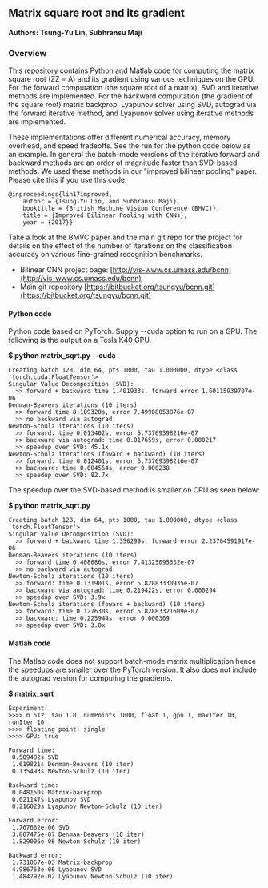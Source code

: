 ## Matrix square root and its gradient

**Authors: Tsung-Yu Lin, Subhransu Maji** 

### Overview

This repository contains Python and Matlab code for computing the matrix square root (ZZ = A) and its gradient using various techniques on the GPU. For the forward computation (the square root of a matrix), SVD and iterative methods are implemented. For the backward computation (the gradient of the square root) matrix backprop, Lyapunov solver using SVD, autograd via the forward iterative method, and Lyapunov solver using iterative methods are implemented. 

These implementations offer different numerical accuracy, memory overhead, and speed tradeoffs. See the run for the python code below as an example. In general the batch-mode versions of the iterative forward and backward methods are an order of magnitude faster than SVD-based methods.
We used these methods in our "improved bilinear pooling" paper. Please cite this if you use this code:

	@inproceedings{lin17improved,
		author = {Tsung-Yu Lin, and Subhransu Maji},
		booktitle = {British Machine Vision Conference (BMVC)},
		title = {Improved Bilinear Pooling with CNNs},
		year = {2017}}

Take a look at the BMVC paper and the main git repo for the project for details on the effect of the number of iterations on the classification accuracy on various fine-grained recognition benchmarks. 

* Bilinear CNN project page: [http://vis-www.cs.umass.edu/bcnn](http://vis-www.cs.umass.edu/bcnn)
* Main git repository [https://bitbucket.org/tsungyu/bcnn.git](https://bitbucket.org/tsungyu/bcnn.git)

#### Python code
Python code based on PyTorch. Supply --cuda option to run on a GPU. The following is the output on a Tesla K40 GPU.

**$ python matrix_sqrt.py --cuda** 

	Creating batch 128, dim 64, pts 1000, tau 1.000000, dtype <class 'torch.cuda.FloatTensor'>
	Singular Value Decomposition (SVD):
	  >> forward + backward time 1.401933s, forward error 1.60115939707e-06
	Denman-Beavers iterations (10 iters) 
	  >> forward time 8.109320s, error 7.49908053876e-07
	  >> no backward via autograd
	Newton-Schulz iterations (10 iters) 
	  >> forward: time 0.013402s, error 5.73769398216e-07
	  >> backward via autograd: time 0.017659s, error 0.000217
	  >> speedup over SVD: 45.1x
	Newton-Schulz iterations (foward + backward) (10 iters) 
	  >> forward: time 0.012401s, error 5.73769398216e-07
	  >> backward: time 0.004554s, error 0.000238 
	  >> speedup over SVD: 82.7x


The speedup over the SVD-based method is smaller on CPU as seen below:

**$ python matrix_sqrt.py**

	Creating batch 128, dim 64, pts 1000, tau 1.000000, dtype <class 'torch.FloatTensor'>
	Singular Value Decomposition (SVD):
	  >> forward + backward time 1.356299s, forward error 2.23704591917e-06
	Denman-Beavers iterations (10 iters) 
	  >> forward time 0.408686s, error 7.41325095532e-07
	  >> no backward via autograd
	Newton-Schulz iterations (10 iters) 
	  >> forward: time 0.131901s, error 5.82883330935e-07
	  >> backward via autograd: time 0.219422s, error 0.000294
	  >> speedup over SVD: 3.9x
	Newton-Schulz iterations (foward + backward) (10 iters) 
	  >> forward: time 0.127630s, error 5.82883321609e-07
	  >> backward: time 0.225944s, error 0.000309 
	  >> speedup over SVD: 3.8x

#### Matlab code

The Matlab code does not support batch-mode matrix multiplication hence the speedups are smaller over the PyTorch version. It also does not include the autograd version for computing the gradients.

**$ matrix_sqrt**

	Experiment:
	>>>> n 512, tau 1.0, numPoints 1000, float 1, gpu 1, maxIter 10, runIter 10
	>>>> floating point: single
	>>>> GPU: true
	
	Forward time:
	 0.509482s SVD
	 1.619821s Denman-Beavers (10 iter)
	 0.135493s Newton-Schulz (10 iter)

	Backward time:
	 0.048150s Matrix-backprop
	 0.021147s Lyapunov SVD
	 0.216029s Lyapunov Newton-Schulz (10 iter)

	Forward error:
	 1.767662e-06 SVD
	 3.807475e-07 Denman-Beavers (10 iter)
	 1.829006e-06 Newton-Schulz (10 iter)

	Backward error:
	 1.731067e-03 Matrix-backprop
	 4.986763e-06 Lyapunov SVD
	 1.484792e-02 Lyapunov Newton-Schulz (10 iter)

